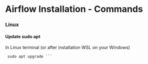 # Airflow Installation - Commands
### Linux
#### Update sudo apt
In Linux terminal (or after installation WSL on your Windows)
``` sudo apt update
 sudo apt upgrade ```
